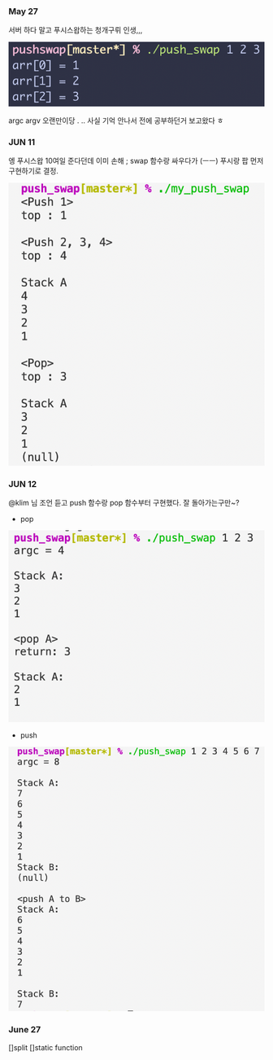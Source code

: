 ### May 27
서버 하다 말고 푸시스왑하는 청개구뤼 인생,,,
<p align = "center"><img src = "https://github.com/euiminnn/image-upload/blob/master/push_swap.png" width = "600"></p>

argc argv 오랜만이당 . ..
사실 기억 안나서 전에 공부하던거 보고왔다 ㅎ


### JUN 11
엥 푸시스왑 10여일 준다던데 이미 손해 ;
swap 함수랑 싸우다가 (ㅡㅡ) 푸시랑 팝 먼저 구현하기로 결정.
<p align = "center"><img src = "https://github.com/euiminnn/image-upload/blob/master/push_swap2.png" width = "600"></p>


### JUN 12
@klim 님 조언 듣고 push 함수랑 pop 함수부터 구현했다.
잘 돌아가는구만~?
- pop
<p align = "center"><img src = "https://github.com/euiminnn/image-upload/blob/master/push_swap_pop0612.png" width = "600"></p>

- push
<p align = "center"><img src = "https://github.com/euiminnn/image-upload/blob/master/push_swap_push0612.png" width = "600"></p>

### June 27
[]split
[]static function
